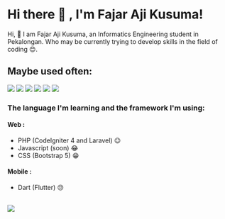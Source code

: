 # Hi there 👋 , I'm Fajar Aji Kusuma!
Hi, 👋 I am Fajar Aji Kusuma, an Informatics Engineering student in Pekalongan. Who may be currently trying to develop skills in the field of coding 😊.

## Maybe used often:
<p>
    <img src="https://img.shields.io/badge/Windows-blue?&logo=windows" />
    <img src="https://img.shields.io/badge/Visual%20Studio%20Code-blue?&logo=visual%20studio%20code&logoColor=white" />
    <img src="https://img.shields.io/badge/CodeIgniter-red?&logo=codeigniter&logoColor=white" />
    <img src="https://img.shields.io/badge/Flutter-blue?&logo=flutter&logoColor=white" />
    <img src="https://img.shields.io/badge/PHP-blue?&logo=php&logoColor=white" />
    <img src="https://img.shields.io/badge/Javascript-yellow?&logo=javascript&logoColor=white" />
</p>

### The language I'm learning and the framework I'm using:
#### Web :
- PHP (CodeIgniter 4 and Laravel) 😉
- Javascript (soon) 😂
- CSS (Bootstrap 5) 😁
#### Mobile :
- Dart (Flutter) 😒

<br>
<span><img src="https://img.shields.io/github/watchers/fajarajikusuma/fajarajikusuma?color=red&style=social" /></span>

<!-- [![Hits](https://hits.seeyoufarm.com/api/count/incr/badge.svg?url=https%3A%2F%2Fgithub.com%2Ffbiakbr&count_bg=%23673DC8&title_bg=%238A8A8A&icon=sinaweibo.svg&icon_color=%23E7E7E7&title=Visitor&edge_flat=false)](https://hits.seeyoufarm.com) -->
